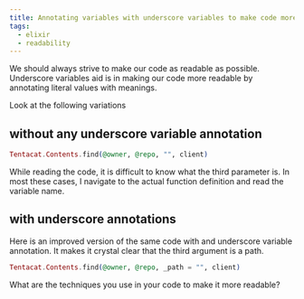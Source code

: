 ```yaml
---
title: Annotating variables with underscore variables to make code more readable
tags:
  - elixir
  - readability
---
```


We should always strive to make our code as readable as possible. Underscore variables
aid is in making our code more readable by annotating literal values with meanings.

Look at the following variations

## without any underscore variable annotation

```elixir
Tentacat.Contents.find(@owner, @repo, "", client)
```
While reading the code, it is difficult to know what the third parameter is. In most these cases, I navigate to the actual function definition and read the variable name.

## with underscore annotations
Here is an improved version of the same code with and underscore variable annotation. It makes it crystal clear that the third argument is a path.
```elixir
Tentacat.Contents.find(@owner, @repo, _path = "", client)
```

What are the techniques you use in your code to make it more readable?
